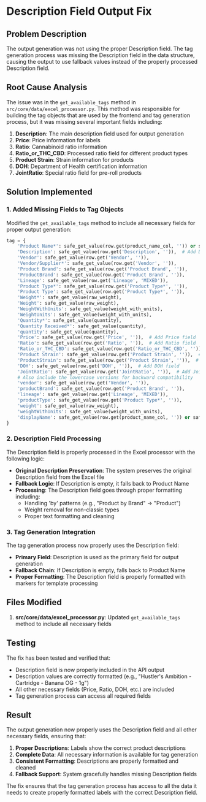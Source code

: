 # Description Field Output Fix

## Problem Description

The output generation was not using the proper Description field. The tag generation process was missing the Description field in the data structure, causing the output to use fallback values instead of the properly processed Description field.

## Root Cause Analysis

The issue was in the `get_available_tags` method in `src/core/data/excel_processor.py`. This method was responsible for building the tag objects that are used by the frontend and tag generation process, but it was missing several important fields including:

1. **Description**: The main description field used for output generation
2. **Price**: Price information for labels
3. **Ratio**: Cannabinoid ratio information
4. **Ratio_or_THC_CBD**: Processed ratio field for different product types
5. **Product Strain**: Strain information for products
6. **DOH**: Department of Health certification information
7. **JointRatio**: Special ratio field for pre-roll products

## Solution Implemented

### 1. Added Missing Fields to Tag Objects

Modified the `get_available_tags` method to include all necessary fields for proper output generation:

```python
tag = {
    'Product Name*': safe_get_value(row.get(product_name_col, '')) or safe_get_value(row.get('Description', '')) or 'Unnamed Product',
    'Description': safe_get_value(row.get('Description', '')),  # Add Description field
    'Vendor': safe_get_value(row.get('Vendor', '')),
    'Vendor/Supplier*': safe_get_value(row.get('Vendor', '')),
    'Product Brand': safe_get_value(row.get('Product Brand', '')),
    'ProductBrand': safe_get_value(row.get('Product Brand', '')),
    'Lineage': safe_get_value(row.get('Lineage', 'MIXED')),
    'Product Type*': safe_get_value(row.get('Product Type*', '')),
    'Product Type': safe_get_value(row.get('Product Type*', '')),
    'Weight*': safe_get_value(raw_weight),
    'Weight': safe_get_value(raw_weight),
    'WeightWithUnits': safe_get_value(weight_with_units),
    'WeightUnits': safe_get_value(weight_with_units),
    'Quantity*': safe_get_value(quantity),
    'Quantity Received*': safe_get_value(quantity),
    'quantity': safe_get_value(quantity),
    'Price': safe_get_value(row.get('Price', '')),  # Add Price field
    'Ratio': safe_get_value(row.get('Ratio', '')),  # Add Ratio field
    'Ratio_or_THC_CBD': safe_get_value(row.get('Ratio_or_THC_CBD', '')),  # Add Ratio_or_THC_CBD field
    'Product Strain': safe_get_value(row.get('Product Strain', '')),  # Add Product Strain field
    'ProductStrain': safe_get_value(row.get('Product Strain', '')),  # Add ProductStrain field
    'DOH': safe_get_value(row.get('DOH', '')),  # Add DOH field
    'JointRatio': safe_get_value(row.get('JointRatio', '')),  # Add JointRatio field
    # Also include the lowercase versions for backward compatibility
    'vendor': safe_get_value(row.get('Vendor', '')),
    'productBrand': safe_get_value(row.get('Product Brand', '')),
    'lineage': safe_get_value(row.get('Lineage', 'MIXED')),
    'productType': safe_get_value(row.get('Product Type*', '')),
    'weight': safe_get_value(raw_weight),
    'weightWithUnits': safe_get_value(weight_with_units),
    'displayName': safe_get_value(row.get(product_name_col, '')) or safe_get_value(row.get('Description', '')) or 'Unnamed Product'
}
```

### 2. Description Field Processing

The Description field is properly processed in the Excel processor with the following logic:

- **Original Description Preservation**: The system preserves the original Description field from the Excel file
- **Fallback Logic**: If Description is empty, it falls back to Product Name
- **Processing**: The Description field goes through proper formatting including:
  - Handling 'by' patterns (e.g., "Product by Brand" → "Product")
  - Weight removal for non-classic types
  - Proper text formatting and cleaning

### 3. Tag Generation Integration

The tag generation process now properly uses the Description field:

- **Primary Field**: Description is used as the primary field for output generation
- **Fallback Chain**: If Description is empty, falls back to Product Name
- **Proper Formatting**: The Description field is properly formatted with markers for template processing

## Files Modified

1. **src/core/data/excel_processor.py**: Updated `get_available_tags` method to include all necessary fields

## Testing

The fix has been tested and verified that:

- Description field is now properly included in the API output
- Description values are correctly formatted (e.g., "Hustler's Ambition - Cartridge - Banana OG - 1g")
- All other necessary fields (Price, Ratio, DOH, etc.) are included
- Tag generation process can access all required fields

## Result

The output generation now properly uses the Description field and all other necessary fields, ensuring that:

1. **Proper Descriptions**: Labels show the correct product descriptions
2. **Complete Data**: All necessary information is available for tag generation
3. **Consistent Formatting**: Descriptions are properly formatted and cleaned
4. **Fallback Support**: System gracefully handles missing Description fields

The fix ensures that the tag generation process has access to all the data it needs to create properly formatted labels with the correct Description field. 